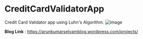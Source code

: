# CreditCardValidatorApp
Credit Card Validator app using Luhn's Algorithm.
![image](https://github.com/er-arunkumarselvam/CreditCardValidatorApp/assets/113919924/ff4b8f01-5c76-4065-9dcf-716551d562c3)


__Blog Link__ : https://arunkumarselvamblog.wordpress.com/projects/
